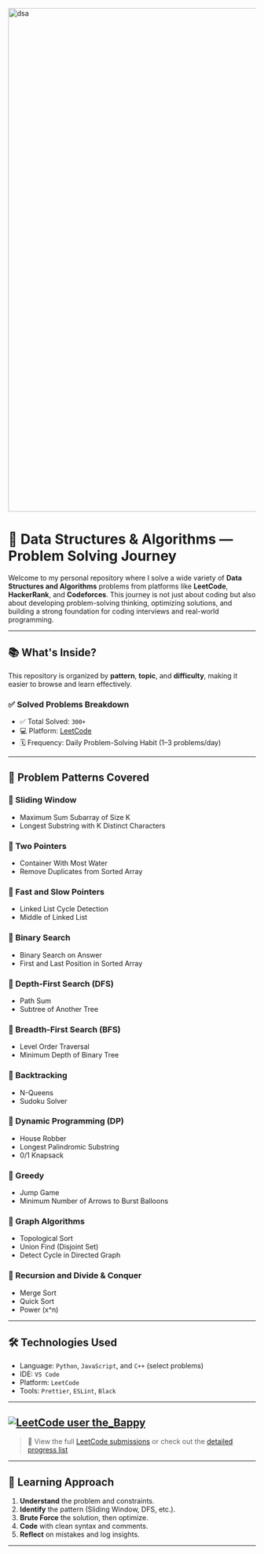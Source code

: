 <img width="1536" height="1024" alt="dsa" src="https://github.com/user-attachments/assets/6e33ded4-953e-4fb1-8288-c618719a8cc9" />

# 🧠 Data Structures & Algorithms — Problem Solving Journey

Welcome to my personal repository where I solve a wide variety of **Data Structures and Algorithms** problems from platforms like **LeetCode**, **HackerRank**, and **Codeforces**. This journey is not just about coding but also about developing problem-solving thinking, optimizing solutions, and building a strong foundation for coding interviews and real-world programming.

---

## 📚 What's Inside?

This repository is organized by **pattern**, **topic**, and **difficulty**, making it easier to browse and learn effectively.

### ✅ Solved Problems Breakdown
- ✅ Total Solved: `300+`
- 💻 Platform: [LeetCode](https://leetcode.com/)
- 🗓️ Frequency: Daily Problem-Solving Habit (1–3 problems/day)

---

## 🚀 Problem Patterns Covered

### 📌 Sliding Window
- Maximum Sum Subarray of Size K
- Longest Substring with K Distinct Characters

### 📌 Two Pointers
- Container With Most Water
- Remove Duplicates from Sorted Array

### 📌 Fast and Slow Pointers
- Linked List Cycle Detection
- Middle of Linked List

### 📌 Binary Search
- Binary Search on Answer
- First and Last Position in Sorted Array

### 📌 Depth-First Search (DFS)
- Path Sum
- Subtree of Another Tree

### 📌 Breadth-First Search (BFS)
- Level Order Traversal
- Minimum Depth of Binary Tree

### 📌 Backtracking
- N-Queens
- Sudoku Solver

### 📌 Dynamic Programming (DP)
- House Robber
- Longest Palindromic Substring
- 0/1 Knapsack

### 📌 Greedy
- Jump Game
- Minimum Number of Arrows to Burst Balloons

### 📌 Graph Algorithms
- Topological Sort
- Union Find (Disjoint Set)
- Detect Cycle in Directed Graph

### 📌 Recursion and Divide & Conquer
- Merge Sort
- Quick Sort
- Power (x^n)

---

## 🛠️ Technologies Used
- Language: `Python`, `JavaScript`, and `C++` (select problems)
- IDE: `VS Code`
- Platform: `LeetCode`
- Tools: `Prettier`, `ESLint`, `Black`

---

## [![LeetCode user the_Bappy](https://img.shields.io/badge/LeetCode-the_Bappy-orange)](https://leetcode.com/the_Bappy/)

> 🧩 View the full [LeetCode submissions](https://leetcode.com/the_Bappy/) or check out the [detailed progress list](./leetcode-progress.md)


---

## 🧠 Learning Approach

1. **Understand** the problem and constraints.
2. **Identify** the pattern (Sliding Window, DFS, etc.).
3. **Brute Force** the solution, then optimize.
4. **Code** with clean syntax and comments.
5. **Reflect** on mistakes and log insights.

---




